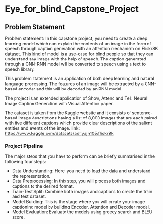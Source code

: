 # Eye_for_blind_Capstone_Project

## Problem Statement
Problem statement: In this capstone project, you need to create a deep learning model which can explain the contents of an image in the form of speech through caption generation with an attention mechanism on Flickr8K dataset. This kind of model is a use-case for blind people so that they can understand any image with the help of speech. The caption generated through a CNN-RNN model will be converted to speech using a text to speech library. 

 

This problem statement is an application of both deep learning and natural language processing. The features of an image will be extracted by a CNN-based encoder and this will be decoded by an RNN model.


The project is an extended application of Show, Attend and Tell: Neural Image Caption Generation with Visual Attention paper.

 

The dataset is taken from the Kaggle website and it consists of sentence-based image descriptions having a list of 8,000 images that are each paired with five different captions which provide clear descriptions of the salient entities and events of the image.
link: https://www.kaggle.com/datasets/adityajn105/flickr8k

 

### Project Pipeline

The major steps that you have to perform can be briefly summarised in the following four steps:

- Data Understanding: Here, you need to load the data and understand the representation.
- Data Preprocessing: In this step, you will process both images and captions to the desired format.
- Train-Test Split: Combine both images and captions to create the train and test dataset.
- Model Building: This is the stage where you will create your image captioning model by building Encoder, Attention and Decoder model.
- Model Evaluation: Evaluate the models using greedy search and BLEU score.
